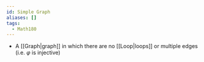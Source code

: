```yaml
---
id: Simple Graph
aliases: []
tags:
  - Math180
---
```


- A [[Graph|graph]] in which there are no [[Loop|loops]] or multiple edges (i.e.
  $\varphi$ is injective)
